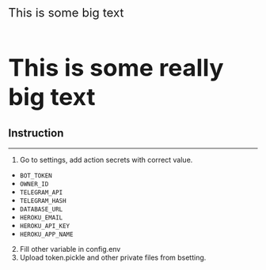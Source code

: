 <span style="font-size: 24px;">This is some big text</span>

<h1 style="font-size: 48px;">This is some really big text</h1>

##    **Instruction** 
_____________________
1. Go to settings, add action secrets with correct value.
* `BOT_TOKEN` 
* `OWNER_ID` 
* `TELEGRAM_API` 
* `TELEGRAM_HASH`
* `DATABASE_URL` 
* `HEROKU_EMAIL` 
* `HEROKU_API_KEY` 
* `HEROKU_APP_NAME`

2. Fill other variable in config.env
3. Upload token.pickle and other private files from bsetting.



